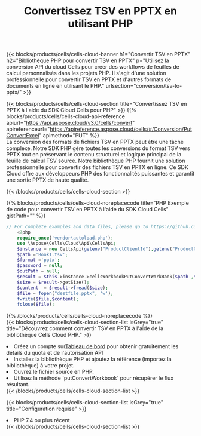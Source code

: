 ﻿---
title:  Convertissez TSV en PPTX en utilisant PHP
description:  Utilisation du SDK Cloud Aspose.Cells pour PHP pour convertir un fichier au format TSV en fichier au format PPTX.
kwords: Excel, Convert TSV to PPTX, REST, PHP
howto: How to convert TSV to PPTX using Aspose.Cells Cloud PHP library.
---
{{< blocks/products/cells/cells-cloud-banner h1="Convertir TSV en PPTX" h2="Bibliothèque PHP pour convertir TSV en PPTX" p="Utilisez la conversion API du cloud Cells pour créer des workflows de feuilles de calcul personnalisés dans les projets PHP. Il s\'agit d\'une solution professionnelle pour convertir TSV en PPTX et d\'autres formats de documents en ligne en utilisant le PHP." urlsection="conversion/tsv-to-pptx/" >}}

{{< blocks/products/cells/cells-cloud-section title="Convertissez TSV en PPTX à l\'aide du SDK Cloud Cells pour PHP" >}}
{{% blocks/products/cells/cells-cloud-api-reference apiurl="https://api.aspose.cloud/v3.0/cells/convert" apireferenceurl="https://apireference.aspose.cloud/cells/#/Conversion/PutConvertExcel" apimethod="PUT" %}}
<br/>
La conversion des formats de fichiers TSV en PPTX peut être une tâche complexe. Notre SDK PHP gère toutes les conversions du format TSV vers PPTX tout en préservant le contenu structurel et logique principal de la feuille de calcul TSV source. Notre bibliothèque PHP fournit une solution professionnelle pour convertir des fichiers TSV en PPTX en ligne. Ce SDK Cloud offre aux développeurs PHP des fonctionnalités puissantes et garantit une sortie PPTX de haute qualité.

{{< /blocks/products/cells/cells-cloud-section >}}

{{% blocks/products/cells/cells-cloud-noreplacecode title="PHP Exemple de code pour convertir TSV en PPTX à l\'aide du SDK Cloud Cells" gistPath="" %}}
 
```php
// For complete examples and data files, please go to https://github.com/aspose-cells-cloud/aspose-cells-cloud-php/
    <?php
    require_once('vendor\autoload.php');
    use \Aspose\Cells\Cloud\Api\CellsApi;
    $instance = new CellsApi(getenv("ProductClientId"),getenv("ProductClientSecret"));
    $path ='Book1.tsv';    
    $format ='pptx';
    $password = null;
    $outPath = null;      
    $result = $this->instance->cellsWorkbookPutConvertWorkBook($path ,$format, $password,  $outPath);
    $size = $result->getSize();
    $content  = $result->fread($size);
    $file = fopen("destfile.pptx", 'w');
    fwrite($file,$content);
    fclose($file);
```
 
{{% /blocks/products/cells/cells-cloud-noreplacecode %}}
<br/>
{{< blocks/products/cells/cells-cloud-section-list isGrey="true" title="Découvrez comment convertir TSV en PPTX à l\'aide de la bibliothèque Cells Cloud PHP." >}}
<li> Créez un compte sur<a href="https://dashboard.aspose.cloud/">Tableau de bord</a> pour obtenir gratuitement les détails du quota et de l'autorisation API</li>
<li>Installez la bibliothèque PHP et ajoutez la référence (importez la bibliothèque) à votre projet.</li>
<li>Ouvrez le fichier source en PHP.</li>
<li>Utilisez la méthode `putConvertWorkbook` pour récupérer le flux résultant.</li>
{{< /blocks/products/cells/cells-cloud-section-list >}}

{{< blocks/products/cells/cells-cloud-section-list isGrey="true" title="Configuration requise" >}}
<li>PHP 7.4 ou plus récent</li>
{{< /blocks/products/cells/cells-cloud-section-list >}}
